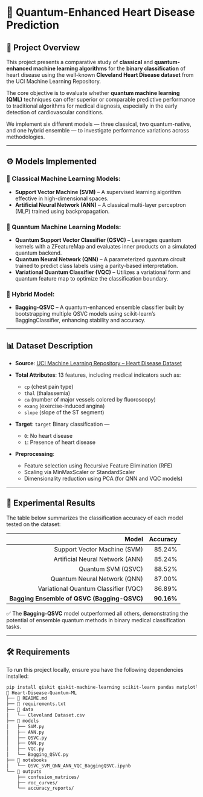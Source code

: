 # 🧠 Quantum-Enhanced Heart Disease Prediction

## 📌 Project Overview

This project presents a comparative study of **classical** and **quantum-enhanced machine learning algorithms** for the **binary classification** of heart disease using the well-known **Cleveland Heart Disease dataset** from the UCI Machine Learning Repository.

The core objective is to evaluate whether **quantum machine learning (QML)** techniques can offer superior or comparable predictive performance to traditional algorithms for medical diagnosis, especially in the early detection of cardiovascular conditions.

We implement six different models — three classical, two quantum-native, and one hybrid ensemble — to investigate performance variations across methodologies.

---

## ⚙️ Models Implemented

### 🧪 Classical Machine Learning Models:

* **Support Vector Machine (SVM)** – A supervised learning algorithm effective in high-dimensional spaces.
* **Artificial Neural Network (ANN)** – A classical multi-layer perceptron (MLP) trained using backpropagation.

### 🔬 Quantum Machine Learning Models:

* **Quantum Support Vector Classifier (QSVC)** – Leverages quantum kernels with a ZFeatureMap and evaluates inner products on a simulated quantum backend.
* **Quantum Neural Network (QNN)** – A parameterized quantum circuit trained to predict class labels using a parity-based interpretation.
* **Variational Quantum Classifier (VQC)** – Utilizes a variational form and quantum feature map to optimize the classification boundary.

### 🧩 Hybrid Model:

* **Bagging-QSVC** – A quantum-enhanced ensemble classifier built by bootstrapping multiple QSVC models using scikit-learn’s BaggingClassifier, enhancing stability and accuracy.

---

## 📊 Dataset Description

* **Source**: [UCI Machine Learning Repository – Heart Disease Dataset](https://archive.ics.uci.edu/ml/datasets/heart+Disease)

* **Total Attributes**: 13 features, including medical indicators such as:

  * `cp` (chest pain type)
  * `thal` (thalassemia)
  * `ca` (number of major vessels colored by fluoroscopy)
  * `exang` (exercise-induced angina)
  * `slope` (slope of the ST segment)

* **Target**: `target`
  Binary classification —

  * `0`: No heart disease
  * `1`: Presence of heart disease

* **Preprocessing**:

  * Feature selection using Recursive Feature Elimination (RFE)
  * Scaling via MinMaxScaler or StandardScaler
  * Dimensionality reduction using PCA (for QNN and VQC models)

---

## 🧪 Experimental Results

The table below summarizes the classification accuracy of each model tested on the dataset:

|                                   **Model** | **Accuracy** |
| ------------------------------------------: | -----------: |
|                Support Vector Machine (SVM) |       85.24% |
|             Artificial Neural Network (ANN) |       85.24% |
|                          Quantum SVM (QSVC) |       88.52% |
|                Quantum Neural Network (QNN) |       87.00% |
|        Variational Quantum Classifier (VQC) |       86.89% |
| **Bagging Ensemble of QSVC (Bagging-QSVC)** |   **90.16%** |

✅ The **Bagging-QSVC** model outperformed all others, demonstrating the potential of ensemble quantum methods in binary medical classification tasks.

---

## 🛠️ Requirements

To run this project locally, ensure you have the following dependencies installed:

```bash
pip install qiskit qiskit-machine-learning scikit-learn pandas matplotlib seaborn
📁 Heart-Disease-Quantum-ML
├── 📄 README.md
├── 📄 requirements.txt
├── 📁 data
│   └── Cleveland Dataset.csv
├── 📁 models
│   ├── SVM.py
│   ├── ANN.py
│   ├── QSVC.py
│   ├── QNN.py
│   ├── VQC.py
│   └── Bagging_QSVC.py
├── 📁 notebooks
│   └── QSVC_SVM_QNN_ANN_VQC_BaggingQSVC.ipynb
└── 📁 outputs
    ├── confusion_matrices/
    ├── roc_curves/
    └── accuracy_reports/
